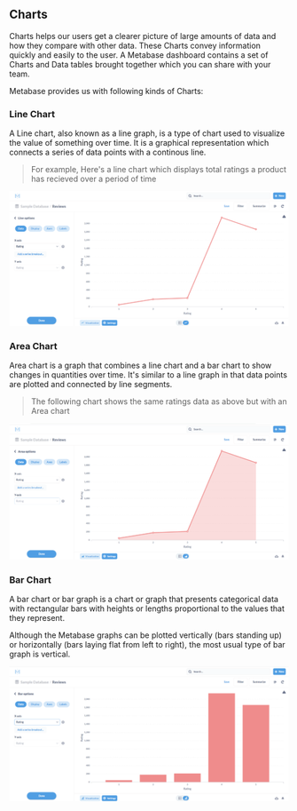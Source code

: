 ## Charts

Charts helps our users get a clearer picture of large amounts of data and how they compare with other data. These Charts convey information quickly and easily to the user. A Metabase dashboard contains a set of Charts and Data tables brought together which you can share with your team.

Metabase provides us with following kinds of Charts:

### Line Chart

A Line chart, also known as a line graph, is a type of chart used to visualize the value of something over time. It is a graphical representation which connects a series of data points with a continous line.

>For example, Here's a line chart which displays total ratings a product has recieved over a period of time

![Line Chart](/docs/images/LineChart.png)

### Area Chart

Area chart is a graph that combines a line chart and a bar chart to show changes in quantities over time. It's similar to a line graph in that data points are plotted and connected by line segments.

>The following chart shows the same ratings data as above but with an Area chart

![Area Chart](/docs/images/areaChartRatings.png)

### Bar Chart

A bar chart or bar graph is a chart or graph that presents categorical data with rectangular bars with heights or lengths proportional to the values that they represent.

Although the Metabase graphs can be plotted vertically (bars standing up) or horizontally (bars laying flat from left to right), the most usual type of bar graph is vertical.

![bar chart](/docs/images/BarChart.png)

